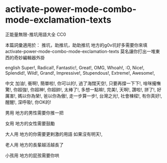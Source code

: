 # activate-power-mode-combo-mode-exclamation-texts

正能量無限-推坑用語大全
CC0

本篇詞彙適用於：
推坑，助推坑，助助推坑
地方的g0v坑好多需要你來填
activate-power-mode-combo-mode-exclamation-texts
莫名讓你打出一堆東西的奇妙編輯器外掛

english
Super!, Radical!, Fantastic!, Great!, OMG, Whoah!, :O, Nice!, Splendid!, Wild!, Grand!, Impressive!, Stupendous!, Extreme!, Awesome!, 

中文
加油!, 衝啊!, 簡單啦!, 你可以的!, 過了海闊天空!, 只要再撐一下下!, 啥咪攏嘸驚!, 你超強!, 你超神!, 你超帥!, 太棒了!, 多想一點嘛!, 完美!, 天啊!, 讚啦!, 拼了!, 好厲害!, 媽以你為榮!, 爸以你為傲!, 走一步算一步!, 台灣之光!, 社會棟樑!, 有你真好!, 醒醒!, 深呼吸!, 你OK的!

男用
地方的男性需要你推一把


女用
地方的女性需要鼓勵


大人用
地方的你需要更剌激的用語
如果沒有明天!, 

老人用
地方的長輩越活越長了

小孩用
地方的屁孩需要你哄


